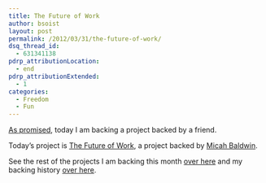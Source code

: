 ```yaml
---
title: The Future of Work
author: bsoist
layout: post
permalink: /2012/03/31/the-future-of-work/
dsq_thread_id:
  - 631341138
pdrp_attributionLocation:
  - end
pdrp_attributionExtended:
  - 1
categories:
  - Freedom
  - Fun
---
```

[As promised][1], today I am backing a project backed by a friend.

Today&#8217;s project is [The Future of Work][2], a project backed by [Micah Baldwin][3]. 



See the rest of the projects I am backing this month [over here][4] and my backing history [over here][5].

 [1]: http://whsjr.soistmann.com/oped/2012/03/30/past-life/
 [2]: http://www.kickstarter.com/projects/thormuller/go-luck-yourself-with-get-lucky-and-the-rvip-loung
 [3]: http://about.me/micahb
 [4]: http://whsjr.soistmann.com/oped/2012/03/01/kickstarter-my-new-obsession-and-12in12-for-march/
 [5]: http://www.kickstarter.com/profiles/bsoist/projects/backed